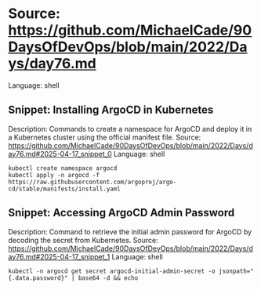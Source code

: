 # Source: https://github.com/MichaelCade/90DaysOfDevOps/blob/main/2022/Days/day76.md
Language: shell

## Snippet: Installing ArgoCD in Kubernetes
Description: Commands to create a namespace for ArgoCD and deploy it in a Kubernetes cluster using the official manifest file.
Source: https://github.com/MichaelCade/90DaysOfDevOps/blob/main/2022/Days/day76.md#2025-04-17_snippet_0
Language: shell

```shell
kubectl create namespace argocd
kubectl apply -n argocd -f https://raw.githubusercontent.com/argoproj/argo-cd/stable/manifests/install.yaml
```

## Snippet: Accessing ArgoCD Admin Password
Description: Command to retrieve the initial admin password for ArgoCD by decoding the secret from Kubernetes.
Source: https://github.com/MichaelCade/90DaysOfDevOps/blob/main/2022/Days/day76.md#2025-04-17_snippet_1
Language: shell

```shell
kubectl -n argocd get secret argocd-initial-admin-secret -o jsonpath="{.data.password}" | base64 -d && echo
```